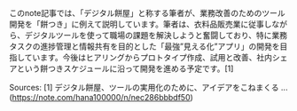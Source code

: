 このnote記事では、「デジタル餅屋」と称する筆者が、業務改善のためのツール開発を「餅つき」に例えて説明しています。筆者は、衣料品販売業に従事しながら、デジタルツールを使って職場の課題を解決しようと奮闘しており、特に業務タスクの進捗管理と情報共有を目的とした「最強”見える化”アプリ」の開発を目指しています。今後はヒアリングからプロトタイプ作成、試用と改善、社内シェアという餅つきスケジュールに沿って開発を進める予定です。[1]

Sources:
[1] デジタル餅屋、ツールの実用化のために、アイデアをこねまくる ... (https://note.com/hana100000/n/nec286bbbdf50)